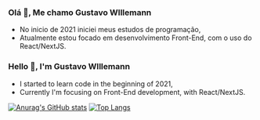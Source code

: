 ### Olá 👋, Me chamo Gustavo WIllemann
- No inicio de 2021 iniciei meus estudos de programação,
- Atualmente estou focado em desenvolvimento Front-End, com o uso do React/NextJS.

### Hello 👋, I'm Gustavo WIllemann
- I started to learn code in the beginning of 2021,
- Currently I'm focusing on Front-End development, with React/NextJS.

[![Anurag's GitHub stats](https://github-readme-stats.vercel.app/api?username=guswillemann&bg_color=000000&title_color=43FF43&text_color=7DFF7D&icon_color=43FF43)](https://github.com/anuraghazra/github-readme-stats) [![Top Langs](https://github-readme-stats.vercel.app/api/top-langs/?username=guswillemann&layout=compact&bg_color=000000&title_color=43FF43&text_color=7DFF7D&icon_color=43FF43)](https://github.com/anuraghazra/github-readme-stats)


<!--
**guswillemann/guswillemann** is a ✨ _special_ ✨ repository because its `README.md` (this file) appears on your GitHub profile.

Here are some ideas to get you started:

- 🔭 I’m currently working on ...
- 🌱 I’m currently learning ...
- 👯 I’m looking to collaborate on ...
- 🤔 I’m looking for help with ...
- 💬 Ask me about ...
- 📫 How to reach me: ...
- 😄 Pronouns: ...
- ⚡ Fun fact: ...
-->
